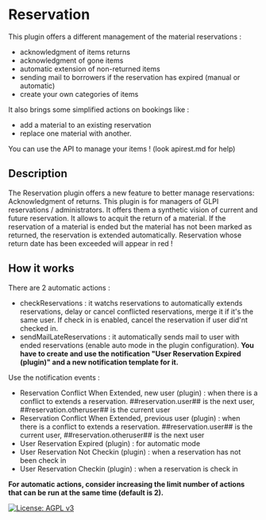 # Reservation

This plugin offers a different management of the material reservations :

- acknowledgment of items returns
- acknowledgment of gone items
- automatic extension of non-returned items
- sending mail to borrowers if the reservation has expired (manual or automatic)
- create your own categories of items

It also brings some simplified actions on bookings like :

- add a material to an existing reservation
- replace one material with another.

You can use the API to manage your items ! (look apirest.md for help)

## Description

The Reservation plugin offers a new feature to better manage reservations: Acknowledgment of returns.
This plugin is for managers of GLPI reservations / administrators. It offers them a synthetic vision of current and future reservation.
It allows to acquit the return of a material. If the reservation of a material is ended but the material has not been marked as returned, the reservation is extended automatically. Reservation whose return date has been exceeded will appear in red !

## How it works

There are 2 automatic actions :

- checkReservations : it watchs reservations to automatically extends reservations, delay or cancel conflicted reservations, merge it if it's the same user. If check in is enabled, cancel the reservation if user did'nt checked in.
- sendMailLateReservations : it automatically sends mail to user with ended reservations (enable auto mode in the plugin configuration). **You have to create and use the notification "User Reservation Expired (plugin)" and a new notification template for it.**

Use the notification events :

- Reservation Conflict When Extended, new user (plugin) : when there is a conflict to extends a reservation. ##reservation.user## is the next user, ##reservation.otheruser## is the current user 
- Reservation Conflict When Extended, previous user (plugin) : when there is a conflict to extends a reservation. ##reservation.user## is the current user, ##reservation.otheruser## is the next user
- User Reservation Expired (plugin) : for automatic mode
- User Reservation Not Checkin (plugin) : when a reservation has not been check in
- User Reservation Checkin (plugin) : when a reservation is check in

**For automatic actions, consider increasing the limit number of actions that can be run at the same time (default is 2).**

 [![License: AGPL v3](https://img.shields.io/badge/License-AGPL_v3-blue.svg)](https://www.gnu.org/licenses/agpl-3.0)
